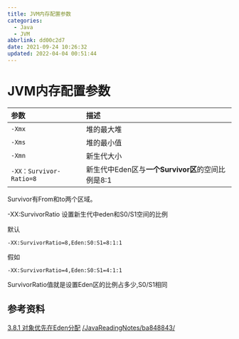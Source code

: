 ```yaml
---
title: JVM内存配置参数
categories: 
  - Java
  - JVM
abbrlink: dd00c2d7
date: 2021-09-24 10:26:32
updated: 2022-04-04 00:51:44
---
```

# JVM内存配置参数


|参数|描述|
|:---|:---|
|`-Xmx`|堆的最大堆|
|`-Xms`|堆的最小值|
|`-Xmn`|新生代大小|
|`-XX：Survivor-Ratio=8`|新生代中Eden区与**一个Survivor区**的空间比例是8∶1|

Survivor有From和to两个区域。

-XX:SurvivorRatio    设置新生代中eden和S0/S1空间的比例

默认
```
-XX:SurvivorRatio=8,Eden:S0:S1=8:1:1
```
假如
```
-XX:SurvivorRatio=4,Eden:S0:S1=4:1:1
```
SurvivorRatio值就是设置Eden区的比例占多少,S0/S1相同


## 参考资料
[3.8.1 对象优先在Eden分配](/JavaReadingNotes/7d7f0242/)
[/JavaReadingNotes/ba848843/](/JavaReadingNotes/ba848843/)
